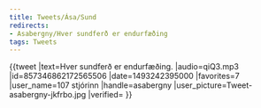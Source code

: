 ```yaml
---
title: Tweets/Ása/Sund
redirects:
- Asabergny/Hver sundferð er endurfæðing
tags: Tweets
---
```


{{tweet
|text=Hver sundferð er endurfæðing.
|audio=qiQ3.mp3
|id=857346862172565506
|date=1493242395000
|favorites=7
|user_name=107 stjórinn
|handle=asabergny
|user_picture=Tweet-asabergny-jkfrbo.jpg
|verified=
}}

